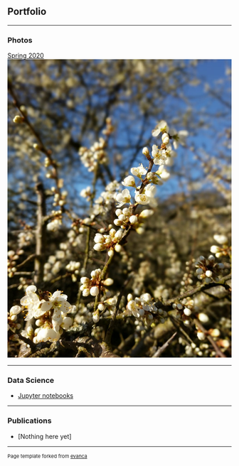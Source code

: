 ## Portfolio

---

### Photos 

[Spring 2020](/sprint2020)
<img src="images/FlowersSprint2020.jpeg?raw=true"/>

---

### Data Science

- [Jupyter notebooks](https://github.com/differenczi)

---

### Publications

- [Nothing here yet]



---
<p style="font-size:11px">Page template forked from <a href="https://github.com/evanca/quick-portfolio">evanca</a></p>
<!-- Remove above link if you don't want to attibute -->
